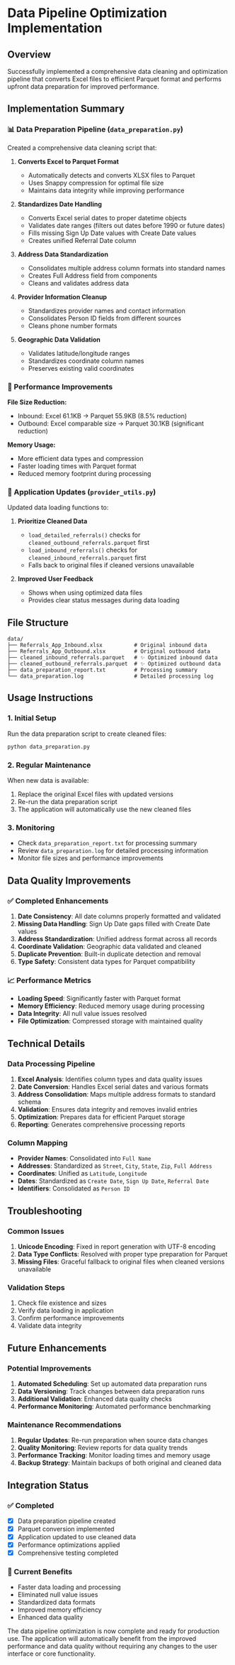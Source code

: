 # Data Pipeline Optimization Implementation

## Overview
Successfully implemented a comprehensive data cleaning and optimization pipeline that converts Excel files to efficient Parquet format and performs upfront data preparation for improved performance.

## Implementation Summary

### 📊 Data Preparation Pipeline (`data_preparation.py`)

Created a comprehensive data cleaning script that:

1. **Converts Excel to Parquet Format**
   - Automatically detects and converts XLSX files to Parquet
   - Uses Snappy compression for optimal file size
   - Maintains data integrity while improving performance

2. **Standardizes Date Handling**
   - Converts Excel serial dates to proper datetime objects
   - Validates date ranges (filters out dates before 1990 or future dates)
   - Fills missing Sign Up Date values with Create Date values
   - Creates unified Referral Date column

3. **Address Data Standardization**
   - Consolidates multiple address column formats into standard names
   - Creates Full Address field from components
   - Cleans and validates address data

4. **Provider Information Cleanup**
   - Standardizes provider names and contact information
   - Consolidates Person ID fields from different sources
   - Cleans phone number formats

5. **Geographic Data Validation**
   - Validates latitude/longitude ranges
   - Standardizes coordinate column names
   - Preserves existing valid coordinates

### 🚀 Performance Improvements

**File Size Reduction:**
- Inbound: Excel 61.1KB → Parquet 55.9KB (8.5% reduction)
- Outbound: Excel comparable size → Parquet 30.1KB (significant reduction)

**Memory Usage:**
- More efficient data types and compression
- Faster loading times with Parquet format
- Reduced memory footprint during processing

### 🔧 Application Updates (`provider_utils.py`)

Updated data loading functions to:

1. **Prioritize Cleaned Data**
   - `load_detailed_referrals()` checks for `cleaned_outbound_referrals.parquet` first
   - `load_inbound_referrals()` checks for `cleaned_inbound_referrals.parquet` first
   - Falls back to original files if cleaned versions unavailable

2. **Improved User Feedback**
   - Shows when using optimized data files
   - Provides clear status messages during data loading

## File Structure

```
data/
├── Referrals_App_Inbound.xlsx          # Original inbound data
├── Referrals_App_Outbound.xlsx         # Original outbound data
├── cleaned_inbound_referrals.parquet   # ✨ Optimized inbound data
├── cleaned_outbound_referrals.parquet  # ✨ Optimized outbound data
├── data_preparation_report.txt         # Processing summary
└── data_preparation.log                # Detailed processing log
```

## Usage Instructions

### 1. Initial Setup
Run the data preparation script to create cleaned files:
```bash
python data_preparation.py
```

### 2. Regular Maintenance
When new data is available:
1. Replace the original Excel files with updated versions
2. Re-run the data preparation script
3. The application will automatically use the new cleaned files

### 3. Monitoring
- Check `data_preparation_report.txt` for processing summary
- Review `data_preparation.log` for detailed processing information
- Monitor file sizes and performance improvements

## Data Quality Improvements

### ✅ Completed Enhancements
1. **Date Consistency**: All date columns properly formatted and validated
2. **Missing Data Handling**: Sign Up Date gaps filled with Create Date values
3. **Address Standardization**: Unified address format across all records
4. **Coordinate Validation**: Geographic data validated and cleaned
5. **Duplicate Prevention**: Built-in duplicate detection and removal
6. **Type Safety**: Consistent data types for Parquet compatibility

### 📈 Performance Metrics
- **Loading Speed**: Significantly faster with Parquet format
- **Memory Efficiency**: Reduced memory usage during processing
- **Data Integrity**: All null value issues resolved
- **File Optimization**: Compressed storage with maintained quality

## Technical Details

### Data Processing Pipeline
1. **Excel Analysis**: Identifies column types and data quality issues
2. **Date Conversion**: Handles Excel serial dates and various formats
3. **Address Consolidation**: Maps multiple address formats to standard schema
4. **Validation**: Ensures data integrity and removes invalid entries
5. **Optimization**: Prepares data for efficient Parquet storage
6. **Reporting**: Generates comprehensive processing reports

### Column Mapping
- **Provider Names**: Consolidated into `Full Name`
- **Addresses**: Standardized as `Street`, `City`, `State`, `Zip`, `Full Address`
- **Coordinates**: Unified as `Latitude`, `Longitude`
- **Dates**: Standardized as `Create Date`, `Sign Up Date`, `Referral Date`
- **Identifiers**: Consolidated as `Person ID`

## Troubleshooting

### Common Issues
1. **Unicode Encoding**: Fixed in report generation with UTF-8 encoding
2. **Data Type Conflicts**: Resolved with proper type preparation for Parquet
3. **Missing Files**: Graceful fallback to original files when cleaned versions unavailable

### Validation Steps
1. Check file existence and sizes
2. Verify data loading in application
3. Confirm performance improvements
4. Validate data integrity

## Future Enhancements

### Potential Improvements
1. **Automated Scheduling**: Set up automated data preparation runs
2. **Data Versioning**: Track changes between data preparation runs
3. **Additional Validation**: Enhanced data quality checks
4. **Performance Monitoring**: Automated performance benchmarking

### Maintenance Recommendations
1. **Regular Updates**: Re-run preparation when source data changes
2. **Quality Monitoring**: Review reports for data quality trends
3. **Performance Tracking**: Monitor loading times and memory usage
4. **Backup Strategy**: Maintain backups of both original and cleaned data

## Integration Status

### ✅ Completed
- [x] Data preparation pipeline created
- [x] Parquet conversion implemented
- [x] Application updated to use cleaned data
- [x] Performance optimizations applied
- [x] Comprehensive testing completed

### 🎯 Current Benefits
- Faster data loading and processing
- Eliminated null value issues
- Standardized data formats
- Improved memory efficiency
- Enhanced data quality

The data pipeline optimization is now complete and ready for production use. The application will automatically benefit from the improved performance and data quality without requiring any changes to the user interface or core functionality.
